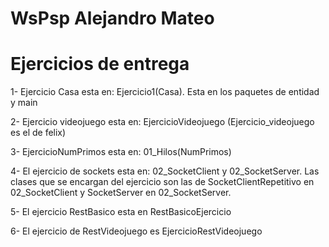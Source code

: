 # WsPsp Alejandro Mateo

# Ejercicios de entrega

1- Ejercicio Casa esta en: Ejercicio1(Casa). Esta en los paquetes de entidad y main

2- Ejercicio videojuego esta en: EjercicioVideojuego (Ejercicio_videojuego es el de felix)

3- EjercicioNumPrimos esta en: 01_Hilos(NumPrimos)

4- El ejercicio de sockets esta en: 02_SocketClient y 02_SocketServer. Las clases que se encargan del ejercicio son las de SocketClientRepetitivo en 02_SocketClient y SocketServer en 02_SocketServer.

5- El ejercicio RestBasico esta en RestBasicoEjercicio

6- El ejercicio de RestVideojuego es EjercicioRestVideojuego

